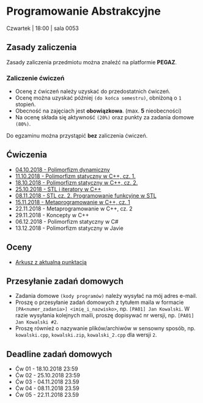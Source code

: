 






Programowanie Abstrakcyjne
=====

Czwartek | 18:00 | sala 0053

## Zasady zaliczenia
Zasady zaliczenia przedmiotu można znaleźć na platformie **PEGAZ**.

### Zaliczenie ćwiczeń

- Ocenę z ćwiczeń należy uzyskać do przedostatnich ćwiczeń.
- Ocenę można uzyskać później `(do końca semestru)`, obniżoną o `1` stopień.
- Obecność na zajęciach jest **obowiązkowa**. (max. **5** nieobecności)
- Na ocenę składa się aktywność `(20%)` oraz punkty za zadania domowe `(80%)`.

Do egzaminu można przystąpić **bez** zaliczenia ćwiczeń.

## Ćwiczenia

- [04.10.2018 - Polimorfizm dynamiczny](lectures/01.md)
- [11.10.2018 - Polimorfizm statyczny w C++, cz. 1.](lectures/02.md)
- [18.10.2018 - Polimorfizm statyczny w C++, cz. 2.](lectures/03.md)
- [25.10.2018 - STL i iteratory w C++](lectures/04.md)
- [08.11.2018 - STL cz. 2. Programowanie funkcyjne w STL](lectures/05.md)
- [15.11.2018 - Metaprogramowanie w C++, cz. 1](lectures/06.md)
- 22.11.2018 - Metaprogramowanie w C++, cz. 2
- 29.11.2018 - Koncepty w C++
- 06.12.2018 - Polimorfizm statyczny w C#
- 13.12.2018 - Polimorfizm statyczny w Javie

## Oceny

- [Arkusz z aktualną punktacją](https://ujchmura-my.sharepoint.com/:x:/g/personal/maciej_szymczak_student_uj_edu_pl/EZSf8yt62IVIuVyQHrKU-NcBD9m28FwJBEOqSgb58X3Ehw?e=7fW20M)

## Przesyłanie zadań domowych

- Zadania domowe `(kody programów)` należy wysyłać na mój adres e-mail.
- Proszę o przesyłanie zadań domowych z tytułem maila w formacie `[PA<numer_zadania>] <imię_i_nazwisko>`, np. `[PA01] Jan Kowalski`. W razie wysyłania kolejnych maili, proszę dopisywać nr wersji, np. `[PA01] Jan Kowalski #2`.
- Proszę również o nazywanie plików/archiwów w sensowny sposób, np. `kowalski.cpp`, `kowalski.zip`, `kowalski_2.cpp` dla wersji `2`.

## Deadline zadań domowych

- Ćw 01 - 18.10.2018 23:59
- Ćw 02 - 25.10.2018 23:59
- Ćw 03 - 04.11.2018 23.59
- Ćw 04 - 08.11.2018 23.59
- Ćw 05 - 22.11.2018 23.59
